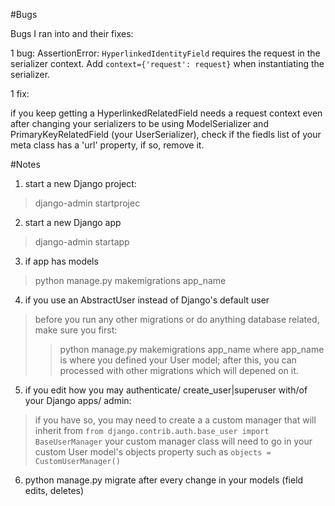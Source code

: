 #Bugs 

Bugs I ran into and their fixes:

1 bug:
AssertionError: `HyperlinkedIdentityField` requires the request in the serializer context. Add `context={'request': request}` when instantiating the serializer.

1 fix:

if you keep getting a HyperlinkedRelatedField needs a request context even after changing your serializers to be using ModelSerializer and PrimaryKeyRelatedField (your UserSerializer), check if the fiedls list of your meta class has a 'url' property, if so, remove it. 


#Notes

1. start a new Django project:
> django-admin startprojec

2. start a new Django app
> django-admin startapp	

3. if app has models
> python manage.py makemigrations app_name

4. if you use an AbstractUser instead of Django's default user
> before you run any other migrations or do anything database related, make sure you first:
> > python manage.py makemigrations app_name
where app_name is where you defined your User model; after this, you can processed with other
migrations which will depened on it.

5. if you edit how you may authenticate/ create_user|superuser with/of your Django apps/ admin:
> if you have so, you may need to create a a custom manager 
that will inherit from `from django.contrib.auth.base_user import BaseUserManager` your custom manager class will need to go in your custom User model's objects property such as `objects = CustomUserManager()`

6. python manage.py migrate after every change in your models (field edits, deletes)